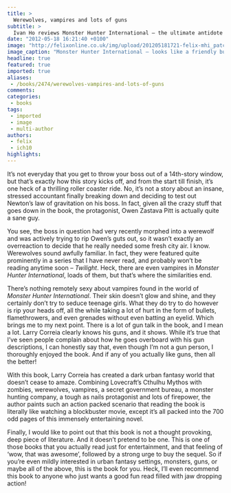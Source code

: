 ```yaml
---
title: >
  Werewolves, vampires and lots of guns
subtitle: >
  Ivan Ho reviews Monster Hunter International – the ultimate antidote to Twilight
date: "2012-05-18 16:21:40 +0100"
image: "http://felixonline.co.uk/img/upload/201205181721-felix-mhi_patches2.jpg"
image_caption: "Monster Hunter International – looks like a friendly bunch"
headline: true
featured: true
imported: true
aliases:
 - /books/2474/werewolves-vampires-and-lots-of-guns
comments:
categories:
 - books
tags:
 - imported
 - image
 - multi-author
authors:
 - felix
 - ich10
highlights:
---
```


It’s not everyday that you get to throw your boss out of a 14th-story window, but that’s exactly how this story kicks off, and from the start till finish, it’s one heck of a thrilling roller coaster ride. No, it’s not a story about an insane, stressed accountant finally breaking down and deciding to test out Newton’s law of gravitation on his boss. In fact, given all the crazy stuff that goes down in the book, the protagonist, Owen Zastava Pitt is actually quite a sane guy.

You see, the boss in question had very recently morphed into a werewolf and was actively trying to rip Owen’s guts out, so it wasn’t exactly an overreaction to decide that he really needed some fresh city air. I know. Werewolves sound awfully familiar. In fact, they were featured quite prominently in a series that I have never read, and probably won’t be reading anytime soon – _Twilight_. Heck, there are even vampires in _Monster Hunter International_, loads of them, but that’s where the similarities end.

There’s nothing remotely sexy about vampires found in the world of _Monster Hunter International_. Their skin doesn’t glow and shine, and they certainly don’t try to seduce teenage girls. What they do try to do however is rip your heads off, all the while taking a lot of hurt in the form of bullets, flamethrowers, and even grenades without even batting an eyelid. Which brings me to my next point. There is a lot of gun talk in the book, and I mean a lot. Larry Correia clearly knows his guns, and it shows. While it’s true that I’ve seen people complain about how he goes overboard with his gun descriptions, I can honestly say that, even though I’m not a gun person, I thoroughly enjoyed the book. And if any of you actually like guns, then all the better!

With this book, Larry Correia has created a dark urban fantasy world that doesn’t cease to amaze. Combining Lovecraft’s Cthulhu Mythos with zombies, werewolves, vampires, a secret government bureau, a monster hunting company, a tough as nails protagonist and lots of firepower, the author paints such an action packed scenario that reading the book is literally like watching a blockbuster movie, except it’s all packed into the 700 odd pages of this immensely entertaining novel.

Finally, I would like to point out that this book is not a thought provoking, deep piece of literature. And it doesn’t pretend to be one. This is one of those books that you actually read just for entertainment, and that feeling of ‘wow, that was awesome’, followed by a strong urge to buy the sequel. So if you’re even mildly interested in urban fantasy settings, monsters, guns, or maybe all of the above, this is the book for you. Heck, I’ll even recommend this book to anyone who just wants a good fun read filled with jaw dropping action!
